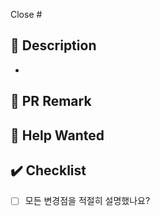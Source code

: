 <!-- 해결한 이슈 번호 -->

Close #

## 💬 Description

<!-- 구현한 기능을 설명할 때 필요에 따라 스크린샷도 첨부해주세요! -->
<!-- 기존의 기능을 변경한 경우 어떻게 고쳤는가를 포함해주세요.  -->

-

## 🚧 PR Remark

<!-- PR을 볼 때 주의깊게 봐야하거나 말하고 싶은 점  -->

## 👀 Help Wanted

<!-- 도움이 필요한 부분이나 아직 미흡한 점 -->

## ✔️ Checklist

<!-- PR을 생성하기 전에 아래 체크리스트를 확인해주세요. -->

- [ ] 모든 변경점을 적절히 설명했나요?
